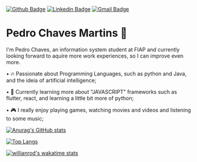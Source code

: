 [![Github Badge](https://img.shields.io/badge/-Github-000?style=flat-square&logo=Github&logoColor=white&link=https://github.com/fagnerpsantos)](https://github.com/Chalps)
[![Linkedin Badge](https://img.shields.io/badge/-LinkedIn-blue?style=flat-square&logo=Linkedin&logoColor=white&link=https://www.linkedin.com/in/pedro-chaves-martins/)](https://www.linkedin.com/in/pedro-chaves-martins/)
[![Gmail Badge](https://img.shields.io/badge/-pedro.chalps@gmail.com-FF0033?style=flat-square&logo=Gmail&logoColor=white&link=mailto:pedro.chalps@gmail.com)](mailto:pedro.chalps@gmail.com)
 


# Pedro Chaves Martins 👋

I'm Pedro Chaves, an information system student at FIAP and currently looking forward to aquire more work experiences, so I can improve even more.

• 🔥 Passionate about Programming Languages, such as python and Java, and the ideia of artificial intelligence;

• 📖 Currently learning more about "JAVASCRIPT" frameworks such as  flutter, react, and learning a little bit more of python;

• 🎮 I really enjoy playing games, watching movies and videos and listening to some music;


[![Anurag's GitHub stats](https://github-readme-stats.vercel.app/api?username=Chalps&theme=dark&show_icons=true)](https://github.com/anuraghazra/github-readme-stats)

[![Top Langs](https://github-readme-stats.vercel.app/api/top-langs/?username=Chalps&theme=dark)](https://github.com/anuraghazra/github-readme-stats)

[![willianrod's wakatime stats](https://github-readme-stats.vercel.app/api/wakatime?username=Chalps&theme=dark)](https://github.com/anuraghazra/github-readme-stats)

